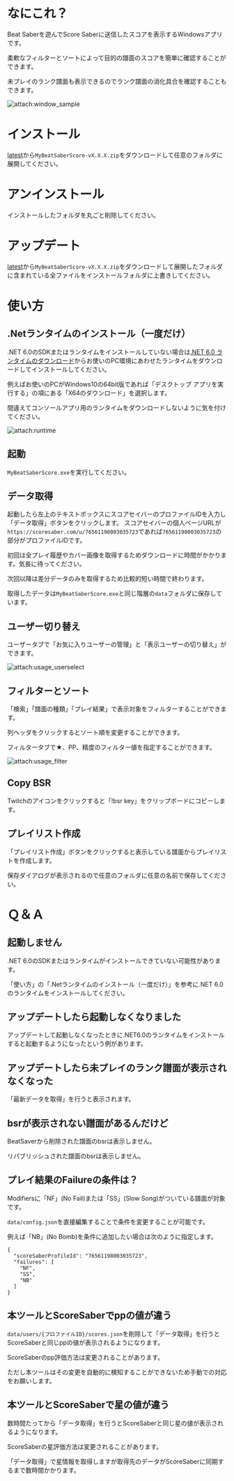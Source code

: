 # なにこれ？

Beat Saberを遊んでScore Saberに送信したスコアを表示するWindowsアプリです。

柔軟なフィルターとソートによって目的の譜面のスコアを簡単に確認することができます。

未プレイのランク譜面も表示できるのでランク譜面の消化具合を確認することもできます。

<img src="image/window_sample.png" alt="attach:window_sample" title="attach:window_sample">

# インストール

[latest](https://github.com/tkns3/MyBeatSaberScore/releases/latest)から`MyBeatSaberScore-vX.X.X.zip`をダウンロードして任意のフォルダに展開してください。

# アンインストール

インストールしたフォルダを丸ごと削除してください。

# アップデート

[latest](https://github.com/tkns3/MyBeatSaberScore/releases/latest)から`MyBeatSaberScore-vX.X.X.zip`をダウンロードして展開したフォルダに含まれている全ファイルをインストールフォルダに上書きしてください。

# 使い方

## .Netランタイムのインストール（一度だけ）

.NET 6.0のSDKまたはランタイムをインストールしていない場合は[.NET 6.0 ランタイムのダウンロード](https://dotnet.microsoft.com/ja-jp/download/dotnet/6.0/runtime)からお使いのPC環境にあわせたランタイムをダウンロードしてインストールしてください。

例えばお使いのPCがWindows10の64bit版であれば「デスクトップ アプリを実行する」の項にある「X64のダウンロード」を選択します。

間違えてコンソールアプリ用のランタイムをダウンロードしないように気を付けてください。

<img src="image/runtime.png" alt="attach:runtime" title="attach:runtime">

## 起動

`MyBeatSaberScore.exe`を実行してください。

## データ取得

起動したら左上のテキストボックスにスコアセイバーのプロファイルIDを入力し「データ取得」ボタンをクリックします。
スコアセイバーの個人ページURLが`https://scoresaber.com/u/76561198003035723`であれば`76561198003035723`の部分がプロファイルIDです。

初回は全プレイ履歴やカバー画像を取得するためダウンロードに時間がかかります。気長に待ってください。

次回以降は差分データのみを取得するため比較的短い時間で終わります。

取得したデータは`MyBeatSaberScore.exe`と同じ階層の`data`フォルダに保存しています。

## ユーザー切り替え

ユーザータブで「お気に入りユーザーの管理」と「表示ユーザーの切り替え」ができます。

<img src="image/usage_userselect.png" alt="attach:usage_userselect" title="attach:usage_userselect">

## フィルターとソート

「検索」「譜面の種類」「プレイ結果」で表示対象をフィルターすることができます。

列ヘッダをクリックするとソート順を変更することができます。

フィルタータブで★、PP、精度のフィルター値を指定することができます。

<img src="image/usage_filter.png" alt="attach:usage_filter" title="attach:usage_filter">

## Copy BSR

Twitchのアイコンをクリックすると「!bsr key」をクリップボードにコピーします。

## プレイリスト作成

「プレイリスト作成」ボタンをクリックすると表示している譜面からプレイリストを作成します。

保存ダイアログが表示されるので任意のフォルダに任意の名前で保存してください。

# Ｑ＆Ａ

## 起動しません

.NET 6.0のSDKまたはランタイムがインストールできていない可能性があります。

「使い方」の「.Netランタイムのインストール（一度だけ）」を参考に.NET 6.0のランタイムをインストールしてください。

## アップデートしたら起動しなくなりました

アップデートして起動しなくなったときに.NET6.0のランタイムをインストールすると起動するようになったという例があります。

## アップデートしたら未プレイのランク譜面が表示されなくなった

「最新データを取得」を行うと表示されます。

## bsrが表示されない譜面があるんだけど

BeatSaverから削除された譜面のbsrは表示しません。

リパブリッシュされた譜面のbsrは表示しません。

## プレイ結果のFailureの条件は？

Modifiersに「NF」(No Fail)または「SS」(Slow Song)がついている譜面が対象です。

`data/config.json`を直接編集することで条件を変更することが可能です。

例えば「NB」(No Bomb)を条件に追加したい場合は次のように指定します。


    {
      "scoreSaberProfileId": "76561198003035723",
      "failures": [
        "NF",
        "SS",
        "NB"
      ]
    }

## 本ツールとScoreSaberでppの値が違う

`data/users/{プロファイルID}/scores.json`を削除して「データ取得」を行うとScoreSaberと同じppの値が表示されるようになります。

ScoreSaberのpp評価方法は変更されることがあります。

ただし本ツールはその変更を自動的に検知することができないため手動での対応をお願いします。

## 本ツールとScoreSaberで星の値が違う

数時間たってから「データ取得」を行うとScoreSaberと同じ星の値が表示されるようになります。

ScoreSaberの星評価方法は変更されることがあります。

「データ取得」で星情報を取得しますが取得先のデータがScoreSaberに同期するまで数時間かかります。

